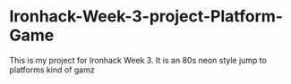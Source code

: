 # Ironhack-Week-3-project-Platform-Game
This is my project for Ironhack Week 3. It is an 80s neon style jump to platforms kind of gamz

